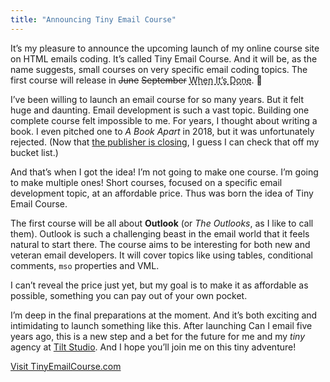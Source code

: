 ```yaml
---
title: "Announcing Tiny Email Course"
---
```


It’s my pleasure to announce the upcoming launch of my online course site on HTML emails coding. It’s called Tiny Email Course. And it will be, as the name suggests, small courses on very specific email coding topics. The first course will release in <del>June</del> <del>September</del> <ins style="text-decoration-style: dashed;">When It’s Done</ins>. 🤞

I’ve been willing to launch an email course for so many years. But it felt huge and daunting. Email development is such a vast topic. Building one complete course felt impossible to me. For years, I thought about writing a book. I even pitched one to _A Book Apart_ in 2018, but it was unfortunately rejected. (Now that [the publisher is closing](https://abookapart.com/blogs/press/a-new-chapter-for-a-book-apart), I guess I can check that off my bucket list.)

And that’s when I got the idea! I’m not going to make one course. I’m going to make multiple ones! Short courses, focused on a specific email development topic, at an affordable price. Thus was born the idea of Tiny Email Course.

The first course will be all about **Outlook** (or *The Outlooks*, as I like to call them). Outlook is such a challenging beast in the email world that it feels natural to start there. The course aims to be interesting for both new and veteran email developers. It will cover topics like using tables, conditional comments, `mso` properties and VML.

I can’t reveal the price just yet, but my goal is to make it as affordable as possible, something you can pay out of your own pocket.

I’m deep in the final preparations at the moment. And it’s both exciting and intimidating to launch something like this. After launching Can I email five years ago, this is a new step and a bet for the future for me and my _tiny_ agency at [Tilt Studio](https://www.tilt-studio.fr). And I hope you’ll join me on this tiny adventure!

<a href="https://www.tinyemailcourse.com" class="button">Visit TinyEmailCourse.com</a>
